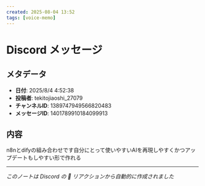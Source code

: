 ```yaml
---
created: 2025-08-04 13:52
tags: [voice-memo]
---
```


# Discord メッセージ

## メタデータ
- **日付**: 2025/8/4 4:52:38
- **投稿者**: tekitojiaoshi_27079
- **チャンネルID**: 1389747949566820483
- **メッセージID**: 1401789910184099913

## 内容

n8nとdifyの組み合わせです自分にとって使いやすいAIを再現しやすくかつアップデートもしやすい形で作れる

---
*このノートは Discord の 📝 リアクションから自動的に作成されました*

